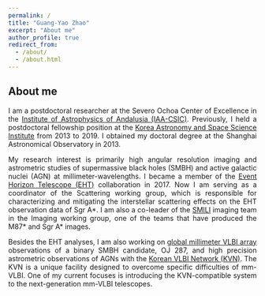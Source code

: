 ```yaml
---
permalink: /
title: "Guang-Yao Zhao"
excerpt: "About me"
author_profile: true
redirect_from: 
  - /about/
  - /about.html
---
```

About me
---

<div style="text-align: justify"> 

I am a postdoctoral researcher at the Severo Ochoa Center of Excellence in the <a href="https://www.iaa.csic.es/" target="_top">Institute of Astrophysics of Andalusia (IAA-CSIC)</a>. 
Previously, I held a postdoctoral fellowship position at the <a href="https://www.kasi.re.kr/kor/index" target="_top">Korea Astronomy and Space Science Institute</a> from 2013 to 2019. 
I obtained my doctoral degree at the Shanghai Astronomical Observatory in 2013.

My research interest is primarily high angular resolution imaging and astrometric studies of supermassive black holes (SMBH) and active galactic nuclei (AGN) at millimeter-wavelengths.
I became a member of the <a href="https://eventhorizontelescope.org/" target="_top">Event Horizon Telescope (EHT)</a> collaboration in 2017. Now I am serving as a coordinator of the Scattering working group, which is responsible for characterizing and mitigating the interstellar scattering effects on the EHT observation data of Sgr A\*. 
I am also a co-leader of the <a href="https://zenodo.org/record/6522933" target="_top">SMILI</a> imaging team in the Imaging working group, one of the teams that have produced the M87* and Sgr A* images.

Besides the EHT analyses, I am also working on <a href="https://www3.mpifr-bonn.mpg.de/div/vlbi/globalmm/" target="_top">global millimeter VLBI array</a> observations of a binary SMBH candidate, OJ 287, and high precision astrometric observations of AGNs with the <a href="https://radio.kasi.re.kr/kvn/main_kvn.php" target="_top">Korean VLBI Network (KVN)</a>. 
The KVN is a unique facility designed to overcome specific difficulties of mm-VLBI. 
One of my current focuses is introducing the KVN-compatible system to the next-generation mm-VLBI telescopes.

</div>

